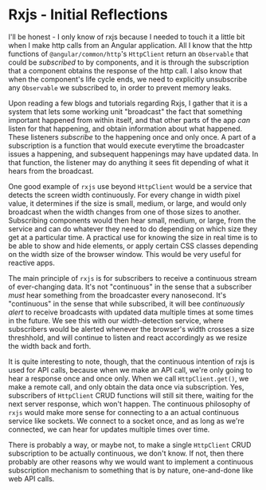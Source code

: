 # Rxjs - Initial Reflections

I'll be honest - I only know of rxjs because I needed to touch it a little bit when I make http calls from an Angular application. All I know that the http functions
of `@angular/common/http`'s `HttpClient` return an `Observable` that could be *subscribed* to by components, and it is through the subscription that a component
obtains the response of the http call. I also know that when the component's life cycle ends, we need to explicitly unsubscribe any `Observable` we subscribed to, in
order to prevent memory leaks.

Upon reading a few blogs and tutorials regarding Rxjs, I gather that it is a system that lets some working unit "broadcast" the fact that something important happened
from within itself, and that other parts of the app *can* listen for that happening, and obtain information about what happened. These listeners *subscribe* to the happening
once and only once. A part of a subscription is a function that would execute everytime the broadcaster issues a happening, and subsequent happenings may have updated data.
In that function, the listener may do anything it sees fit depending of what it hears from the broadcast.

One good example of `rxjs` use beyond `HttpClient` would be a service that detects the screen width continuously. For every change in width pixel value, it determines if 
the size is small, medium, or large, and would only broadcast when the width changes from one of those sizes to another. Subscribing components would then hear small, medium, 
or large, from the service and can do whatever they need to do depending on which size they get at a particular time. A practical use for knowing the size in real time is to 
be able to show and hide elements, or apply certain CSS classes depending on the width size of the browser window. This would be very useful for reactive apps.

The main principle of `rxjs` is for subscribers to receive a continuous stream of ever-changing data. It's not "continuous" in the sense that a subscriber *must* hear something
from the broadcaster every nanosecond. It's "continuous" in the sense that while subscribed, it will bee *continuously alert* to receive broadcasts with updated data multiple times
at some times in the future. We see this with our width-detection service, where subscribers would be alerted whenever the browser's width crosses a size threshhold, and will
continue to listen and react accordingly as we resize the width back and forth.

It is quite interesting to note, though, that the continuous intention of rxjs is used for API calls, because when we make an API call, we're only going to hear a response once
and once only. When we call `HttpClient.get()`, we make a remote call, and only obtain the data once via subscription. Yes, subscribers of `HttpClient` CRUD functions will
still sit there, waiting for the next server response, which won't happen. The continuous philosophy of `rxjs` would make more sense for connecting to a an actual continuous service
like sockets. We connect to a socket once, and as long as we're connected, we can hear for updates multiple times over time. 

There is probably a way, or maybe not, to make a single `HttpClient` CRUD subscription to be actually continuous, we don't know. If not, then there probably are other reasons
why we would want to implement a continuous subscription mechanism to something that is by nature, one-and-done like web API calls.
